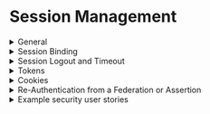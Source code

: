 # Session Management

<details>
  <summary> General </summary>
  
* Ensure sessions are unique to each individual and cannot be guessed or shared.
* Invalidate sessions when no longer required and time out during a period of inactivity.
* Never reveal session tokens in the application (e.g. in URL parameters or error messages).
* Ensure a valid session or require re-authentication for sensitive actions.
</details>

<details>
  <summary> Session Binding </summary>
  
* Generate a new session token upon user authentication.
* Create session tokens using at least 64 bits of entropy.
* Store session tokens only in the browser using secure cookies.
* Generate session tokens using approved cryptographic algorithms.
</details>

<details>
  <summary> Session Logout and Timeout </summary>
  
* Invalidate the session token upon logout and expiration, such that the back button or a downstream relying party cannot resume an authenticated session
* If allowing users to remain logged in, re-authenticate periodically both when actively used or after an idle period.
* Terminate a user's active sessions after a successful password change across the application, federated login, and any relying parties.
* Allow users to view and log out of any or all currently active sessions and devices.
</details>

<details>
  <summary> Tokens </summary>
  
* Do not accept OAuth and refresh tokens as presence of the subscriber.
* Allow users to terminate trust relationships with linked applications.
* Use session tokens rather than static API secrets and keys.
* Protect stateless session tokens with the following controls:
  * Digital signatures
  * Encryption
</details>

<details>
  <summary> Cookies </summary>
  
* On cookie-based session tokens:
  * Set the "Secure" attribute
  * Set the "HttpOnly" attribute
  * Use the "SameSite" attribute
  * Use the "__Host-" prefix
  * Set the path attribute to the most restrictive path possible
</details>

<details>
  <summary> Re-Authentication from a Federation or Assertion </summary>
  
* Relying parties (RP) must specify the maximum authentication time
* Credential Service Providers (CSP) must re-auth a user if the session times out.
* CSPs must inform RPs of the last authentication event.
</details>

<details>
  <summary> Example security user stories </summary>
  
* As a user, I want the application to use session state to ensure my use is unique and protected.
* As a user, I want the application to follow security best practices for session use, generation, management, and destruction.
* As a user, I want the session to timeout after a period of inactivity.
* As a user, I want cookie-based sessions to have all the appropriate security settings set.
* As a user, I want token-based sessions to use digital signatures, encryption, and other measures to ensure my session cannot be tampered with.
</details>
